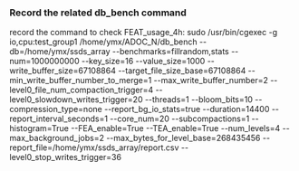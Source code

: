 ### Record the related db_bench command

record the command to check
FEAT_usage_4h:
sudo /usr/bin/cgexec -g io,cpu:test_group1 /home/ymx/ADOC_N/db_bench --db=/home/ymx/ssds_array --benchmarks=fillrandom,stats --num=1000000000 --key_size=16 --value_size=1000 --write_buffer_size=67108864 --target_file_size_base=67108864 --min_write_buffer_number_to_merge=1 --max_write_buffer_number=2 --level0_file_num_compaction_trigger=4 --level0_slowdown_writes_trigger=20 --threads=1 --bloom_bits=10 --compression_type=none --report_bg_io_stats=true --duration=14400 --report_interval_seconds=1 --core_num=20 --subcompactions=1 --histogram=True --FEA_enable=True --TEA_enable=True --num_levels=4 --max_background_jobs=2 --max_bytes_for_level_base=268435456 --report_file=/home/ymx/ssds_array/report.csv --level0_stop_writes_trigger=36